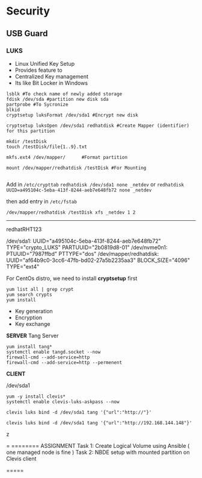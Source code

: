 # Security



## USB Guard


### LUKS 
- Linux Unified Key Setup
- Provides feature to 
- Centralized Key management
- Its like Bit Locker in Windows


```shell
lsblk #To check name of newly added storage 
fdisk /dev/sda #partition new disk sda
partprobe #To Sycronize 
blkid 
cryptsetup luksFormat /dev/sda1 #Encrypt new disk 

cryptsetup luksOpen /dev/sda1 redhatdisk #Create Mapper (identifier) for this partition

mkdir /testDisk
touch /testDisk/file{1..9}.txt

mkfs.ext4 /dev/mapper/      #Format partition

mount /dev/mapper/redhatdisk /testDisk #For Mounting


```

Add in  `/etc/crypttab`
`redhatdisk /dev/sda1 none _netdev`
or 
`redhatdisk UUID=a495104c-5eba-413f-8244-aeb7e648fb72 none _netdev`

then add entry in `/etc/fstab`

```/dev/mapper/redhatdisk /testDisk xfs _netdev 1 2```

--------
redhatRHT123

/dev/sda1: UUID="a495104c-5eba-413f-8244-aeb7e648fb72" TYPE="crypto_LUKS" PARTUUID="2b0819d8-01"
/dev/nvme0n1: PTUUID="7987ffbd" PTTYPE="dos"
/dev/mapper/redhatdisk: UUID="af64b9c0-3cc6-47fb-bd02-27a5b2235aa3" BLOCK_SIZE="4096" TYPE="ext4"



For CentOs distro, we need to install **cryptsetup** first 

```
yum list all | grep crypt 
yum search crypts
yum install 
```


- Key generation 
- Encryption
- Key exchange 





**SERVER**
Tang Server 

```shell
yum install tang*
systemctl enable tangd.socket --now
firewall-cmd --add-service=http
firewall-cmd --add-service=http --permenent
```


**CLIENT**

/dev/sda1

```shell
yum -y install clevis*
systemctl enable clevis-luks-askpass --now

clevis luks bind -d /dev/sda1 tang '{"url":"http://"}'

clevis luks bind -d /dev/sda1 tang '{"url":"http://192.168.144.148"}'
```

z

=
======== ASSIGNMENT 
Task 1:  Create Logical Volume using Ansible ( one managed node is fine )
Task 2:  NBDE setup with mounted partition on Clevis client

=====